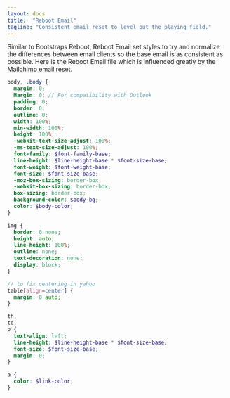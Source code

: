 ```yaml
---
layout: docs
title:  "Reboot Email"
tagline: "Consistent email reset to level out the playing field."
---
```

Similar to Bootstraps Reboot, Reboot Email set styles to try and normalize the differences between email clients so the base email is as consistent as possible. Here is the Reboot Email file which is influenced greatly by the [Mailchimp email reset](https://templates.mailchimp.com/development/css/reset-styles/).

```scss
body, .body {
  margin: 0;
  Margin: 0; // For compatibility with Outlook
  padding: 0;
  border: 0;
  outline: 0;
  width: 100%;
  min-width: 100%;
  height: 100%;
  -webkit-text-size-adjust: 100%;
  -ms-text-size-adjust: 100%;
  font-family: $font-family-base;
  line-height: $line-height-base * $font-size-base;
  font-weight: $font-weight-base;
  font-size: $font-size-base;
  -moz-box-sizing: border-box;
  -webkit-box-sizing: border-box;
  box-sizing: border-box;
  background-color: $body-bg;
  color: $body-color;
}

img {
  border: 0 none;
  height: auto;
  line-height: 100%;
  outline: none;
  text-decoration: none;
  display: block;
}

// to fix centering in yahoo
table[align=center] {
  margin: 0 auto;
}

th,
td,
p {
  text-align: left;
  line-height: $line-height-base * $font-size-base;
  font-size: $font-size-base;
  margin: 0;
}

a {
  color: $link-color;
}

```

